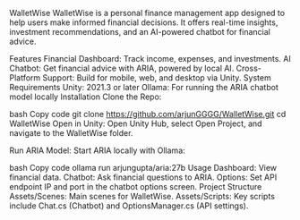 WalletWise
WalletWise is a personal finance management app designed to help users make informed financial decisions. It offers real-time insights, investment recommendations, and an AI-powered chatbot for financial advice.

Features
Financial Dashboard: Track income, expenses, and investments.
AI Chatbot: Get financial advice with ARIA, powered by local AI.
Cross-Platform Support: Build for mobile, web, and desktop via Unity.
System Requirements
Unity: 2021.3 or later
Ollama: For running the ARIA chatbot model locally
Installation
Clone the Repo:

bash
Copy code
git clone https://github.com/arjunGGGG/WalletWise.git
cd WalletWise
Open in Unity:
Open Unity Hub, select Open Project, and navigate to the WalletWise folder.

Run ARIA Model: Start ARIA locally with Ollama:

bash
Copy code
ollama run arjungupta/aria:27b
Usage
Dashboard: View financial data.
Chatbot: Ask financial questions to ARIA.
Options: Set API endpoint IP and port in the chatbot options screen.
Project Structure
Assets/Scenes: Main scenes for WalletWise.
Assets/Scripts: Key scripts include Chat.cs (Chatbot) and OptionsManager.cs (API settings).
